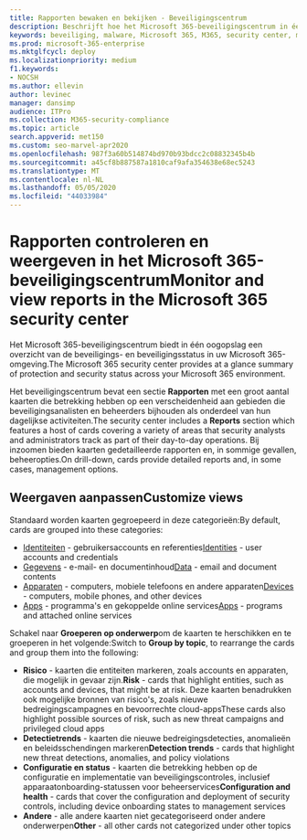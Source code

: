 ```yaml
---
title: Rapporten bewaken en bekijken - Beveiligingscentrum
description: Beschrijft hoe het Microsoft 365-beveiligingscentrum in één oogopslag een overzicht biedt van de beveiligings- en beveiligingsstatus.
keywords: beveiliging, malware, Microsoft 365, M365, security center, monitor, rapport, status
ms.prod: microsoft-365-enterprise
ms.mktglfcycl: deploy
ms.localizationpriority: medium
f1.keywords:
- NOCSH
ms.author: ellevin
author: levinec
manager: dansimp
audience: ITPro
ms.collection: M365-security-compliance
ms.topic: article
search.appverid: met150
ms.custom: seo-marvel-apr2020
ms.openlocfilehash: 987f3a60b514874bd970b93bdcc2c08832345b4b
ms.sourcegitcommit: a45cf8b887587a1810caf9afa354638e68ec5243
ms.translationtype: MT
ms.contentlocale: nl-NL
ms.lasthandoff: 05/05/2020
ms.locfileid: "44033984"
---
```

# <a name="monitor-and-view-reports-in-the-microsoft-365-security-center"></a><span data-ttu-id="78e3c-104">Rapporten controleren en weergeven in het Microsoft 365-beveiligingscentrum</span><span class="sxs-lookup"><span data-stu-id="78e3c-104">Monitor and view reports in the Microsoft 365 security center</span></span>

<span data-ttu-id="78e3c-105">Het Microsoft 365-beveiligingscentrum biedt in één oogopslag een overzicht van de beveiligings- en beveiligingsstatus in uw Microsoft 365-omgeving.</span><span class="sxs-lookup"><span data-stu-id="78e3c-105">The Microsoft 365 security center provides at a glance summary of protection and security status across your Microsoft 365 environment.</span></span>

<span data-ttu-id="78e3c-106">Het beveiligingscentrum bevat een sectie **Rapporten** met een groot aantal kaarten die betrekking hebben op een verscheidenheid aan gebieden die beveiligingsanalisten en beheerders bijhouden als onderdeel van hun dagelijkse activiteiten.</span><span class="sxs-lookup"><span data-stu-id="78e3c-106">The security center includes a **Reports** section which features a host of cards covering a variety of areas that security analysts and administrators track as part of their day-to-day operations.</span></span> <span data-ttu-id="78e3c-107">Bij inzoomen bieden kaarten gedetailleerde rapporten en, in sommige gevallen, beheeropties.</span><span class="sxs-lookup"><span data-stu-id="78e3c-107">On drill-down, cards provide detailed reports and, in some cases, management options.</span></span>

## <a name="customize-views"></a><span data-ttu-id="78e3c-108">Weergaven aanpassen</span><span class="sxs-lookup"><span data-stu-id="78e3c-108">Customize views</span></span>

<span data-ttu-id="78e3c-109">Standaard worden kaarten gegroepeerd in deze categorieën:</span><span class="sxs-lookup"><span data-stu-id="78e3c-109">By default, cards are grouped into these categories:</span></span>
  
* <span data-ttu-id="78e3c-110">[Identiteiten](monitor-and-report-identities.md) - gebruikersaccounts en referenties</span><span class="sxs-lookup"><span data-stu-id="78e3c-110">[Identities](monitor-and-report-identities.md) - user accounts and credentials</span></span>
* <span data-ttu-id="78e3c-111">[Gegevens](monitor-data.md) - e-mail- en documentinhoud</span><span class="sxs-lookup"><span data-stu-id="78e3c-111">[Data](monitor-data.md) - email and document contents</span></span>
* <span data-ttu-id="78e3c-112">[Apparaten](monitor-devices.md) - computers, mobiele telefoons en andere apparaten</span><span class="sxs-lookup"><span data-stu-id="78e3c-112">[Devices](monitor-devices.md) - computers, mobile phones, and other devices</span></span>
* <span data-ttu-id="78e3c-113">[Apps](monitor-apps.md) - programma's en gekoppelde online services</span><span class="sxs-lookup"><span data-stu-id="78e3c-113">[Apps](monitor-apps.md) - programs and attached online services</span></span>

<span data-ttu-id="78e3c-114">Schakel naar **Groeperen op onderwerp**om de kaarten te herschikken en te groeperen in het volgende:</span><span class="sxs-lookup"><span data-stu-id="78e3c-114">Switch to **Group by topic**, to rearrange the cards and group them into the following:</span></span>

* <span data-ttu-id="78e3c-115">**Risico** - kaarten die entiteiten markeren, zoals accounts en apparaten, die mogelijk in gevaar zijn.</span><span class="sxs-lookup"><span data-stu-id="78e3c-115">**Risk** - cards that highlight entities, such as accounts and devices, that might be at risk.</span></span> <span data-ttu-id="78e3c-116">Deze kaarten benadrukken ook mogelijke bronnen van risico's, zoals nieuwe bedreigingscampagnes en bevoorrechte cloud-apps</span><span class="sxs-lookup"><span data-stu-id="78e3c-116">These cards also highlight possible sources of risk, such as new threat campaigns and privileged cloud apps</span></span>  
* <span data-ttu-id="78e3c-117">**Detectietrends** - kaarten die nieuwe bedreigingsdetecties, anomalieën en beleidsschendingen markeren</span><span class="sxs-lookup"><span data-stu-id="78e3c-117">**Detection trends** - cards that highlight new threat detections, anomalies, and policy violations</span></span>
* <span data-ttu-id="78e3c-118">**Configuratie en status** - kaarten die betrekking hebben op de configuratie en implementatie van beveiligingscontroles, inclusief apparaatonboarding-statussen voor beheerservices</span><span class="sxs-lookup"><span data-stu-id="78e3c-118">**Configuration and health** - cards that cover the configuration and deployment of security controls, including device onboarding states to management services</span></span>
* <span data-ttu-id="78e3c-119">**Andere** - alle andere kaarten niet gecategoriseerd onder andere onderwerpen</span><span class="sxs-lookup"><span data-stu-id="78e3c-119">**Other** - all other cards not categorized under other topics</span></span>
